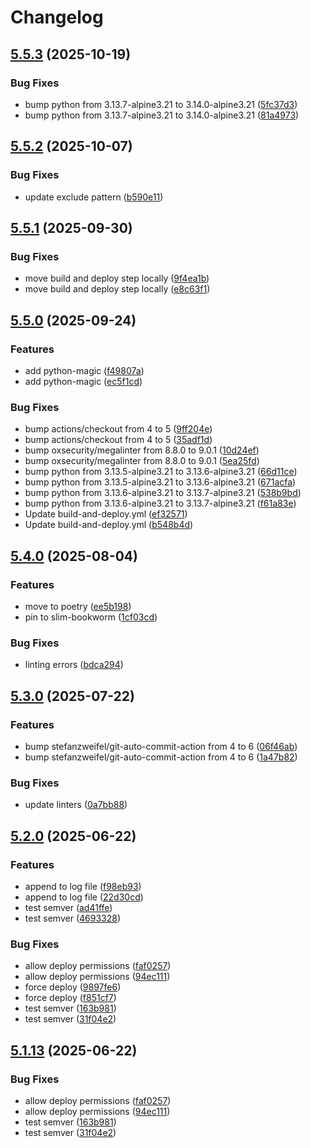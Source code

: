 # Changelog

## [5.5.3](https://github.com/tkhom3/docker-s3backup/compare/v5.5.2...v5.5.3) (2025-10-19)


### Bug Fixes

* bump python from 3.13.7-alpine3.21 to 3.14.0-alpine3.21 ([5fc37d3](https://github.com/tkhom3/docker-s3backup/commit/5fc37d3ae8e6d5bc5789bfe626d2475b3a7be230))
* bump python from 3.13.7-alpine3.21 to 3.14.0-alpine3.21 ([81a4973](https://github.com/tkhom3/docker-s3backup/commit/81a49731bb3968a49cb8b90a88941c4fa053a028))

## [5.5.2](https://github.com/tkhom3/docker-s3backup/compare/v5.5.1...v5.5.2) (2025-10-07)


### Bug Fixes

* update exclude pattern ([b590e11](https://github.com/tkhom3/docker-s3backup/commit/b590e11734f495c7620c1eec67f8e0ff9f3ddc3a))

## [5.5.1](https://github.com/tkhom3/docker-s3backup/compare/v5.5.0...v5.5.1) (2025-09-30)


### Bug Fixes

* move build and deploy step locally ([9f4ea1b](https://github.com/tkhom3/docker-s3backup/commit/9f4ea1b4e7934f9fb03d53d30c83cfc49e50c793))
* move build and deploy step locally ([e8c63f1](https://github.com/tkhom3/docker-s3backup/commit/e8c63f16e12803fd4167d96d604c66962465442e))

## [5.5.0](https://github.com/tkhom3/docker-s3backup/compare/v5.4.0...v5.5.0) (2025-09-24)


### Features

* add python-magic ([f49807a](https://github.com/tkhom3/docker-s3backup/commit/f49807ab05d6ef6c24af3ca6565084ed5f541ec6))
* add python-magic ([ec5f1cd](https://github.com/tkhom3/docker-s3backup/commit/ec5f1cd394c74141254199563a19512ba9b1b57c))


### Bug Fixes

* bump actions/checkout from 4 to 5 ([9ff204e](https://github.com/tkhom3/docker-s3backup/commit/9ff204e156eaaa48e073d4bd00b42d2357952727))
* bump actions/checkout from 4 to 5 ([35adf1d](https://github.com/tkhom3/docker-s3backup/commit/35adf1d485263814cbbd11ec2ac72864fee0b451))
* bump oxsecurity/megalinter from 8.8.0 to 9.0.1 ([10d24ef](https://github.com/tkhom3/docker-s3backup/commit/10d24efc8843109a1669229e57a6b24ab978587e))
* bump oxsecurity/megalinter from 8.8.0 to 9.0.1 ([5ea25fd](https://github.com/tkhom3/docker-s3backup/commit/5ea25fd3546b4ac87b394eb070ba05e42418bbd9))
* bump python from 3.13.5-alpine3.21 to 3.13.6-alpine3.21 ([66d11ce](https://github.com/tkhom3/docker-s3backup/commit/66d11ce63a89de1281f19696834b7883cacda5d6))
* bump python from 3.13.5-alpine3.21 to 3.13.6-alpine3.21 ([671acfa](https://github.com/tkhom3/docker-s3backup/commit/671acfa72fb276c7312a4ded379e196a2090ad7f))
* bump python from 3.13.6-alpine3.21 to 3.13.7-alpine3.21 ([538b9bd](https://github.com/tkhom3/docker-s3backup/commit/538b9bd85b00f7c955c442740022a7591fc3c806))
* bump python from 3.13.6-alpine3.21 to 3.13.7-alpine3.21 ([f61a83e](https://github.com/tkhom3/docker-s3backup/commit/f61a83e475c7496b32056847bf86e69ccef75b0e))
* Update build-and-deploy.yml ([ef32571](https://github.com/tkhom3/docker-s3backup/commit/ef32571ab9a5f6e21cb9b00426cc38b6ea8fa048))
* Update build-and-deploy.yml ([b548b4d](https://github.com/tkhom3/docker-s3backup/commit/b548b4ded6eb3bd2ca04804e6653c33df49fdff9))

## [5.4.0](https://github.com/tkhom3/docker-s3backup/compare/v5.3.0...v5.4.0) (2025-08-04)


### Features

* move to poetry ([ee5b198](https://github.com/tkhom3/docker-s3backup/commit/ee5b198851fbf971680efa578c89e34d4f8904f5))
* pin to slim-bookworm ([1cf03cd](https://github.com/tkhom3/docker-s3backup/commit/1cf03cd4043d6a57109c5ab0d31e18b4bc1a60ba))


### Bug Fixes

* linting errors ([bdca294](https://github.com/tkhom3/docker-s3backup/commit/bdca2941cd0b1d8fd2cee6b8aaca3fbb75fd81a1))

## [5.3.0](https://github.com/tkhom3/docker-s3backup/compare/v5.2.0...v5.3.0) (2025-07-22)


### Features

* bump stefanzweifel/git-auto-commit-action from 4 to 6 ([06f46ab](https://github.com/tkhom3/docker-s3backup/commit/06f46abc2761d9e06a261160d53fffa491a7fac5))
* bump stefanzweifel/git-auto-commit-action from 4 to 6 ([1a47b82](https://github.com/tkhom3/docker-s3backup/commit/1a47b82186f01d87c00533c8b7ddb5e849d5a35a))


### Bug Fixes

* update linters ([0a7bb88](https://github.com/tkhom3/docker-s3backup/commit/0a7bb8852387aac00085dade60efe49f341aff35))

## [5.2.0](https://github.com/tkhom3/docker-s3backup/compare/v5.1.13...v5.2.0) (2025-06-22)


### Features

* append to log file ([f98eb93](https://github.com/tkhom3/docker-s3backup/commit/f98eb93379084887aebc40bc2c148e273ca0070b))
* append to log file ([22d30cd](https://github.com/tkhom3/docker-s3backup/commit/22d30cd6c56da42f68ecfa8a418c9cbd31c6b7e5))
* test semver ([ad41ffe](https://github.com/tkhom3/docker-s3backup/commit/ad41ffe3764a83890bc600cbe1f521f5c3ca86b2))
* test semver ([4693328](https://github.com/tkhom3/docker-s3backup/commit/46933288dc65e800c9bd7d3fc72053698627effc))


### Bug Fixes

* allow deploy permissions ([faf0257](https://github.com/tkhom3/docker-s3backup/commit/faf0257a5641bf6c07d8c4cadaf2821e94acf96a))
* allow deploy permissions ([94ec111](https://github.com/tkhom3/docker-s3backup/commit/94ec11129139e109103a7fae44ea1372f6ccb967))
* force deploy ([9897fe6](https://github.com/tkhom3/docker-s3backup/commit/9897fe641ffeecef58fdaee9e1bf0f962b308206))
* force deploy ([f851cf7](https://github.com/tkhom3/docker-s3backup/commit/f851cf75cff349ea1b4d08cdcd0efb14d967e33d))
* test semver ([163b981](https://github.com/tkhom3/docker-s3backup/commit/163b981e11a3a89c1e6084f66f6923bbb561b4e9))
* test semver ([31f04e2](https://github.com/tkhom3/docker-s3backup/commit/31f04e2d1affb04332fb38f8abeb5fbfa48fb17a))

## [5.1.13](https://github.com/tkhom3/docker-s3backup/compare/5.1.12...v5.1.13) (2025-06-22)


### Bug Fixes

* allow deploy permissions ([faf0257](https://github.com/tkhom3/docker-s3backup/commit/faf0257a5641bf6c07d8c4cadaf2821e94acf96a))
* allow deploy permissions ([94ec111](https://github.com/tkhom3/docker-s3backup/commit/94ec11129139e109103a7fae44ea1372f6ccb967))
* test semver ([163b981](https://github.com/tkhom3/docker-s3backup/commit/163b981e11a3a89c1e6084f66f6923bbb561b4e9))
* test semver ([31f04e2](https://github.com/tkhom3/docker-s3backup/commit/31f04e2d1affb04332fb38f8abeb5fbfa48fb17a))
